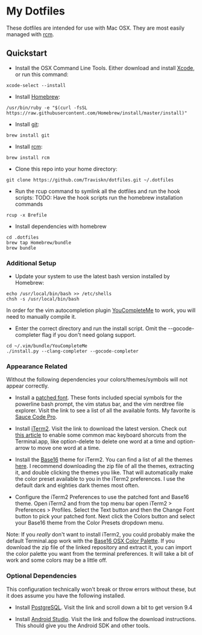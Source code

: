 # My Dotfiles

These dotfiles are intended for use with Mac OSX.
They are most easily managed with [rcm](https://github.com/thoughtbot/rcm).

## Quickstart
- Install the OSX Command Line Tools.
Either download and install [Xcode](https://developer.apple.com/xcode/download/), or run this command:
```shell
xcode-select --install
```

- Install [Homebrew](http://brew.sh/):
```shell
/usr/bin/ruby -e "$(curl -fsSL https://raw.githubusercontent.com/Homebrew/install/master/install)"
```

- Install [git](https://git-scm.com/):
```shell
brew install git
```

- Install [rcm](https://github.com/thoughtbot/rcm):
```shell
brew install rcm
```
- Clone this repo into your home directory:
```shell
git clone https://github.com/Traviskn/dotfiles.git ~/.dotfiles
```
- Run the rcup command to symlink all the dotfiles and run the hook scripts:
TODO: Have the hook scripts run the homebrew installation commands
```shell
rcup -x Brefile
```

- Install dependencies with homebrew
```shell
cd .dotfiles
brew tap Homebrew/bundle
brew bundle
```

### Additional Setup
- Update your system to use the latest bash version installed by Homebrew:
```shell
echo /usr/local/bin/bash >> /etc/shells
chsh -s /usr/local/bin/bash
```

In order for the vim autocompletion plugin [YouCompleteMe](https://valloric.github.io/YouCompleteMe/) to work, you will need to manually compile it.

- Enter the correct directory and run the install script. Omit the --gocode-completer flag if you don't need golang support.
```shell
cd ~/.vim/bundle/YouCompleteMe
./install.py --clang-completer --gocode-completer
```

### Appearance Related
Without the following dependencies your colors/themes/symbols will not appear correctly.

- Install a [patched font](https://github.com/ryanoasis/nerd-fonts).  These fonts included special symbols for the powerline bash prompt, the vim status bar, and the vim nerdtree file explorer.
Visit the link to see a list of all the available fonts.  My favorite is [Sauce Code Pro](https://github.com/ryanoasis/nerd-fonts/raw/master/patched-fonts/SourceCodePro/Regular/complete/Sauce%20Code%20Pro%20Nerd%20Font%20Complete%20Mono.ttf).

- Install [iTerm2](https://www.iterm2.com/version3.html).
Visit the link to download the latest version.  Check out [this article](http://elweb.co/making-iterm-2-work-with-normal-mac-osx-keyboard-shortcuts/) to enable some common mac keyboard shorcuts from the Terminal.app, like option-delete to delete one word at a time and option-arrow to move one word at a time.

- Install the [Base16](https://chriskempson.github.io/base16/) theme for iTerm2.  You can find a list of all the themes [here](https://github.com/chriskempson/base16-iterm2).  I recommend downloading the zip file of all the themes, extracting it, and double clicking the themes you like.  That will automatically make the color preset available to you in the iTerm2 preferences.  I use the default dark and eighties dark themes most often.

- Configure the iTerm2 Preferences to use the patched font and Base16 theme.  Open iTerm2 and from the top menu bar open iTerm2 > Preferences > Profiles.  Select the Text button and then the Change Font button to pick your patched font.  Next click the Colors button and select your Base16 theme from the Color Presets dropdown menu.

Note: If you _really_ don't want to install iTerm2, you could probably make the default Terminal.app work with the [Base16 OSX Color Palette](https://github.com/chriskempson/base16-osx-color-palette).  If you download the zip file of the linked repository and extract it, you can import the color palette you want from the terminal preferences.  It will take a bit of work and some colors may be a little off.

### Optional Dependencies
This configuration technically won't break or throw errors without these, but it does assume you have the following installed.

- Install [PostgreSQL](http://postgresapp.com/).
Visit the link and scroll down a bit to get version 9.4

- Install [Android Studio](https://developer.android.com/studio/index.html).
Visit the link and follow the download instructions.  This should give you the Android SDK and other tools.





